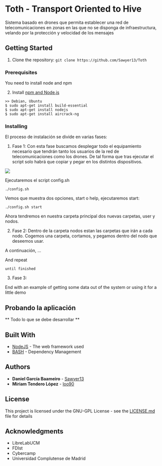 # Toth - Transport Oriented to Hive

Sistema basado en drones que permita establecer una red de telecomunicaciones en zonas en las que no se disponga de infraestructura, velando por la protección y velocidad de los mensajes

## Getting Started

1. Clone the repository: `git clone https://github.com/Sawyer13/Toth`

### Prerequisites

You need to install node and npm

2. Install [npm and Node.js](https://nodejs.org/en/download/)
```
>> Debian, Ubuntu
$ sudo apt-get install build-essential
$ sudo apt-get install nodejs
$ sudo apt-get install aircrack-ng
```

### Installing

El proceso de instalación se divide en varias fases:

1. Fase 1:
Con esta fase buscamos desplegar todo el equipamiento necesario que tendrán tanto los usuarios de la red de telecomunicaciones como los drones. De tal forma que tras ejecutar el script solo habrá que copiar y pegar en los distintos dispositivos.

<img src="https://ibb.co/mz8yzb">

Ejecutaremos el script config.sh
```
./config.sh
```
Vemos que muestra dos opciones, start o help, ejecutaremos start:
```
./config.sh start
```
Ahora tendremos en nuestra carpeta principal dos nuevas carpetas, user y nodos.

2. Fase 2:
Dentro de la carpeta nodos estan las carpetas que irán a cada nodo. Cogemos una carpeta, cortamos, y pegamos dentro del nodo que deseemos usar.

A continuación, ...

And repeat

```
until finished
```
3. Fase 3:

End with an example of getting some data out of the system or using it for a little demo

## Probando la aplicación
** Todo lo que se debe desarrollar **

## Built With

* [NodeJS](http://www.dropwizard.io/1.0.2/docs/) - The web framework used
* [BASH](https://maven.apache.org/) - Dependency Management


## Authors

* **Daniel García Baameiro** - [Sawyer13](https://github.comSawyer13)
* **Miriam Tendero López** - [loo90](https://github.com/loo9o)

## License

This project is licensed under the GNU-GPL License - see the [LICENSE.md](LICENSE.md) file for details

## Acknowledgments

* LibreLabUCM
* FDIst
* Cybercamp
* Universidad Complutense de Madrid
